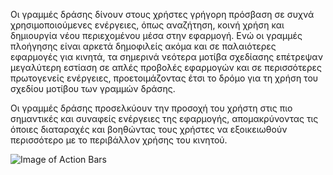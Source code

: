 Οι γραμμές δράσης δίνουν στους χρήστες γρήγορη πρόσβαση σε συχνά χρησιμοποιούμενες ενέργειες, όπως αναζήτηση, κοινή χρήση και δημιουργία 
νέου περιεχομένου μέσα στην εφαρμογή. Ενώ οι γραμμές πλοήγησης είναι αρκετά δημοφιλείς ακόμα και σε παλαιότερες εφαρμογές για κινητά, 
τα σημερινά νεότερα μοτίβα σχεδίασης επέτρεψαν μεγαλύτερη εστίαση σε απλές προβολές εφαρμογών και σε περισσότερες πρωτογενείς ενέργειες, 
προετοιμάζοντας έτσι το δρόμο για τη χρήση του σχεδίου μοτίβου των γραμμών δράσης. 

Οι γραμμές δράσης προσελκύουν την προσοχή του χρήστη στις πιο σημαντικές και συναφείς ενέργειες της εφαρμογής, απομακρύνοντας τις όποιες 
διαταραχές και βοηθώντας τους χρήστες να εξοικειωθούν περισσότερο με το περιβάλλον χρήσης του κινητού.

![Image of Action Bars](https://github.com/std123924/pibookgr/blob/gh-pages/images/action-bars.jpg)
